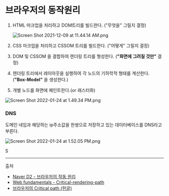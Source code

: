 # 브라우저의 동작원리

1. HTML 마크업을 처리하고 DOM트리를 빌드한다. ("무엇을" 그릴지 결정)

   ![Screen Shot 2021-12-09 at 11.44.14 AM.png](https://s3-us-west-2.amazonaws.com/secure.notion-static.com/02784635-cd7f-4f6c-a9ee-24ce1bc155e2/Screen_Shot_2021-12-09_at_11.44.14_AM.png)

2. CSS 마크업을 처리하고 CSSOM 트리를 빌드한다. ("어떻게" 그릴지 결정)
3. DOM 및 CSSOM 을 결합하여 렌더링 트리를 형성한다. (**"화면에 그려질 것만"** 결정)
4. 렌더링 트리에서 레이아웃을 실행하여 각 노드의 기하학적 형태를 계산한다. (**"Box-Model"** 을 생성한다.)
5. 개별 노드를 화면에 페인트한다.(or 래스터화)

![Screen Shot 2022-01-24 at 1.49.34 PM.png](https://s3-us-west-2.amazonaws.com/secure.notion-static.com/381d0b3f-a171-47e6-807f-9a4301baff31/Screen_Shot_2022-01-24_at_1.49.34_PM.png)

### DNS

도메인 네임과 해당하는 ip주소값을 한쌍으로 저장하고 있는 데이터베이스를 DNS라고 부른다.

![Screen Shot 2022-01-24 at 1.52.05 PM.png](https://s3-us-west-2.amazonaws.com/secure.notion-static.com/e3378ccf-c508-4b62-ba10-0e566fd5ff1e/Screen_Shot_2022-01-24_at_1.52.05_PM.png)

S

---

출처

- [Naver D2 - 브라우저의 작동 원리](http://d2.naver.com/helloworld/59361)
- [Web fundamentals - Critical-rendering-path](https://developers.google.com/web/fundamentals/performance/critical-rendering-path/?hl=ko)
- [브라우저의 Critical path (한글)](http://m.post.naver.com/viewer/postView.nhn?volumeNo=8431285&memberNo=34176766)
